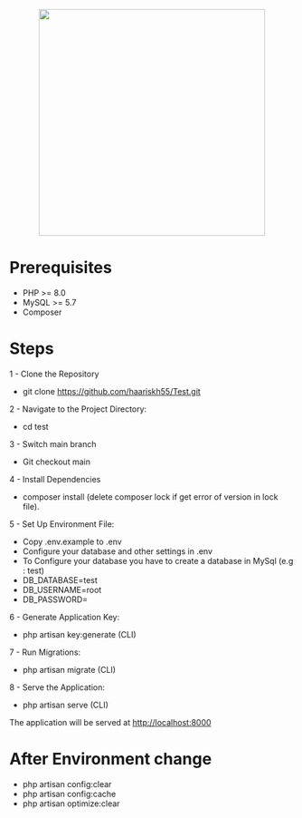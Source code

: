 <p align="center"><a href="https://laravel.com" target="_blank"><img src="https://raw.githubusercontent.com/laravel/art/master/logo-lockup/5%20SVG/2%20CMYK/1%20Full%20Color/laravel-logolockup-cmyk-red.svg" width="400"></a></p>

# Prerequisites

- PHP >= 8.0
- MySQL >= 5.7
- Composer

# Steps

1 - Clone the Repository

- git clone <https://github.com/haariskh55/Test.git>

2 - Navigate to the Project Directory:

- cd test

3 - Switch main branch

- Git checkout main

4 - Install Dependencies

- composer install (delete composer lock if get error of version in lock file).

5 - Set Up Environment File:

- Copy .env.example to .env
- Configure your database and other settings in .env
- To Configure your database you have to create a database in MySql (e.g : test)
- DB_DATABASE=test
- DB_USERNAME=root
- DB_PASSWORD=

6 - Generate Application Key:

- php artisan key:generate (CLI)

7 - Run Migrations:

- php artisan migrate (CLI)

8 - Serve the Application:

- php artisan serve (CLI)

The application will be served at <http://localhost:8000>

# After Environment change

- php artisan config:clear
- php artisan config:cache
- php artisan optimize:clear
